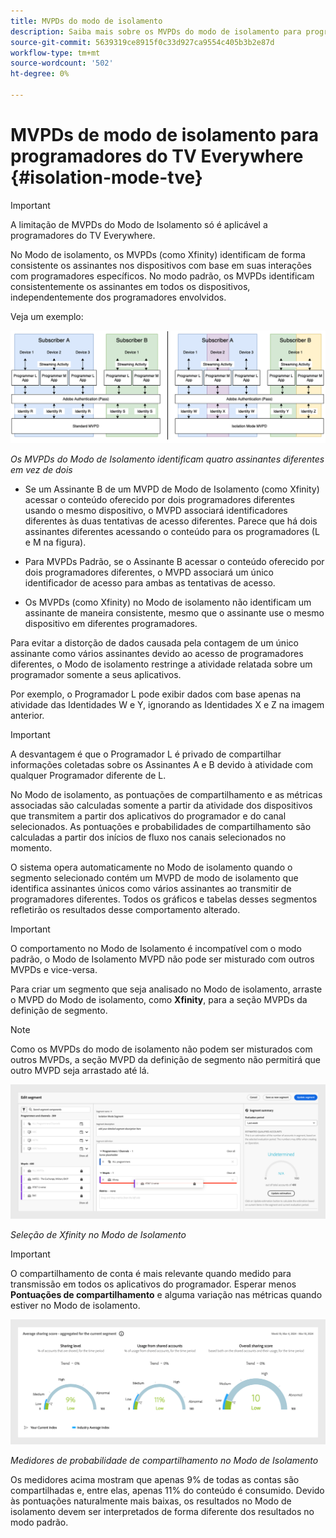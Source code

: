 ```yaml
---
title: MVPDs do modo de isolamento
description: Saiba mais sobre os MVPDs do modo de isolamento para programadores do TV Everywhere
source-git-commit: 5639319ce8915f0c33d927ca9554c405b3b2e87d
workflow-type: tm+mt
source-wordcount: '502'
ht-degree: 0%

---
```



# MVPDs de modo de isolamento para programadores do TV Everywhere {#isolation-mode-tve}

>[!IMPORTANT]
>
> A limitação de MVPDs do Modo de Isolamento só é aplicável a programadores do TV Everywhere.

No Modo de isolamento, os MVPDs (como Xfinity) identificam de forma consistente os assinantes nos dispositivos com base em suas interações com programadores específicos. No modo padrão, os MVPDs identificam consistentemente os assinantes em todos os dispositivos, independentemente dos programadores envolvidos.

Veja um exemplo:

![](assets/isolation-diff-new.png)

*Os MVPDs do Modo de Isolamento identificam quatro assinantes diferentes em vez de dois*

* Se um Assinante B de um MVPD de Modo de Isolamento (como Xfinity) acessar o conteúdo oferecido por dois programadores diferentes usando o mesmo dispositivo, o MVPD associará identificadores diferentes às duas tentativas de acesso diferentes. Parece que há dois assinantes diferentes acessando o conteúdo para os programadores (L e M na figura).

* Para MVPDs Padrão, se o Assinante B acessar o conteúdo oferecido por dois programadores diferentes, o MVPD associará um único identificador de acesso para ambas as tentativas de acesso.

* Os MVPDs (como Xfinity) no Modo de isolamento não identificam um assinante de maneira consistente, mesmo que o assinante use o mesmo dispositivo em diferentes programadores.

Para evitar a distorção de dados causada pela contagem de um único assinante como vários assinantes devido ao acesso de programadores diferentes, o Modo de isolamento restringe a atividade relatada sobre um programador somente a seus aplicativos.

Por exemplo, o Programador L pode exibir dados com base apenas na atividade das Identidades W e Y, ignorando as Identidades X e Z na imagem anterior.

>[!IMPORTANT]
>
> A desvantagem é que o Programador L é privado de compartilhar informações coletadas sobre os Assinantes A e B devido à atividade com qualquer Programador diferente de L.

No Modo de isolamento, as pontuações de compartilhamento e as métricas associadas são calculadas somente a partir da atividade dos dispositivos que transmitem a partir dos aplicativos do programador e do canal selecionados. As pontuações e probabilidades de compartilhamento são calculadas a partir dos inícios de fluxo nos canais selecionados no momento.

O sistema opera automaticamente no Modo de isolamento quando o segmento selecionado contém um MVPD de modo de isolamento que identifica assinantes únicos como vários assinantes ao transmitir de programadores diferentes. Todos os gráficos e tabelas desses segmentos refletirão os resultados desse comportamento alterado.

>[!IMPORTANT]
>
> O comportamento no Modo de Isolamento é incompatível com o modo padrão, o Modo de Isolamento MVPD não pode ser misturado com outros MVPDs e vice-versa.

Para criar um segmento que seja analisado no Modo de isolamento, arraste o MVPD do Modo de isolamento, como **Xfinity**, para a seção MVPDs da definição de segmento.

>[!NOTE]
>
> Como os MVPDs do modo de isolamento não podem ser misturados com outros MVPDs, a seção MVPD da definição de segmento não permitirá que outro MVPD seja arrastado até lá.

![](assets/xfinity-in-segment.png)

*Seleção de Xfinity no Modo de Isolamento*

>[!IMPORTANT]
>
> O compartilhamento de conta é mais relevante quando medido para transmissão em todos os aplicativos do programador. Esperar menos **Pontuações de compartilhamento** e alguma variação nas métricas quando estiver no Modo de isolamento.

![](assets/aggregate-sharing-isolation.png)

*Medidores de probabilidade de compartilhamento no Modo de Isolamento*

Os medidores acima mostram que apenas 9% de todas as contas são compartilhadas e, entre elas, apenas 11% do conteúdo é consumido. Devido às pontuações naturalmente mais baixas, os resultados no Modo de isolamento devem ser interpretados de forma diferente dos resultados no modo padrão.
